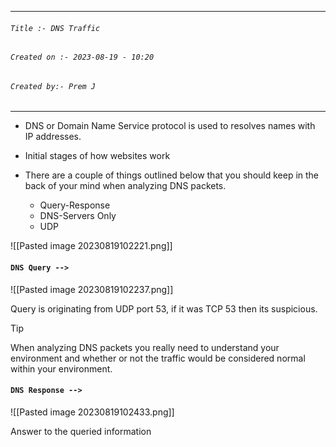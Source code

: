
***
###### `Title :- DNS Traffic`
###### `Created on :- 2023-08-19 - 10:20`
###### `Created by:- Prem J`
***

- DNS or Domain Name Service protocol is used to resolves names with IP addresses.
- Initial stages of how websites work

- There are a couple of things outlined below that you should keep in the back of your mind when analyzing DNS packets.
	
	- Query-Response
	- DNS-Servers Only
	- UDP

![[Pasted image 20230819102221.png]]

#### `DNS Query -->`

![[Pasted image 20230819102237.png]]

Query is originating from UDP port 53, if it was TCP 53 then its suspicious.

>[!Tip]
>When analyzing DNS packets you really need to understand your environment and whether or not the traffic would be considered normal within your environment.

#### `DNS Response -->`

![[Pasted image 20230819102433.png]]

Answer to the queried information